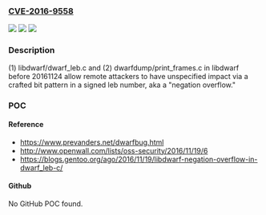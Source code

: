 ### [CVE-2016-9558](https://cve.mitre.org/cgi-bin/cvename.cgi?name=CVE-2016-9558)
![](https://img.shields.io/static/v1?label=Product&message=n%2Fa&color=blue)
![](https://img.shields.io/static/v1?label=Version&message=n%2Fa&color=blue)
![](https://img.shields.io/static/v1?label=Vulnerability&message=n%2Fa&color=brighgreen)

### Description

(1) libdwarf/dwarf_leb.c and (2) dwarfdump/print_frames.c in libdwarf before 20161124 allow remote attackers to have unspecified impact via a crafted bit pattern in a signed leb number, aka a "negation overflow."

### POC

#### Reference
- https://www.prevanders.net/dwarfbug.html
- http://www.openwall.com/lists/oss-security/2016/11/19/6
- https://blogs.gentoo.org/ago/2016/11/19/libdwarf-negation-overflow-in-dwarf_leb-c/

#### Github
No GitHub POC found.

